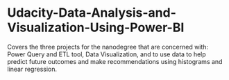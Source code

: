 # Udacity-Data-Analysis-and-Visualization-Using-Power-BI
Covers the three projects for the nanodegree that are concerned with: Power Query and ETL tool, Data Visualization, and to use data to help predict future outcomes and make recommendations using histograms and linear regression.
